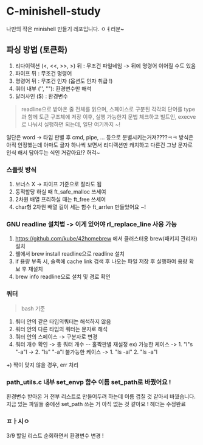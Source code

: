 # C-minishell-study
나만의 작은 minishell 만들기 레포입니다.
ㅇㅕ러분~

## 파싱 방법 (토큰화)
1. 리다이렉션 (<, <<, >>, >) 뒤 : 무조건 파일네임 -> 뒤에 명령어 이어질 수도 있음
2. 파이프 뒤 : 무조건 명령어
3. 명령어 뒤 : 무조건 인자 (옵션도 인자 취급 !)
4. 쿼터 내부 ('', ""): 환경변수만 해석
5. 달러사인 ($) : 환경변수
> readline으로 받아온 줄 전체를 읽으며, 스페이스로 구분된 각각의 단어를 type과 함께 토큰 구조체에 저장
이후, 실행 가능한지 문법 체크하고 빌트인, execve로 나눠서 실행하면 되는데, 일단 여기까지 ~!

일단은 word -> 타입 판별 후 cmd, pipe, ... 등으로 분별시키는거져????ㅋㅋ
방식은 아직 안정했는데 아마도 글자 하나씩 보면서 리디랙션만 캐치하고 다른건 그냥 문자로 인식 해서 담아두는 식인 거같아요!? 허걱~

### 스플릿 방식
1. 보너스 X -> 파이프 기준으로 잘라도 됨
2. 동적할당 하실 때 ft_safe_malloc 쓰세여
3. 2차원 배열 프리하실 때는 ft_free 쓰세여
4. char형 2차원 배열 길이 세는 함수 ft_arrlen 만들었어요 ~!

### GNU readline 설치법 -> 이게 있어야 rl_replace_line 사용 가능
1. https://github.com/kube/42homebrew 에서 클러스터용 brew(패키지 관리자) 설치
2. 쉘에서 brew install readline으로 readline 설치
3. if 용량 부족 시, 슬랙에 cache link 검색 후 나오는 파일 저장 후 실행하여 용량 확보 후 재설치
4. brew info readline으로 설치 및 경로 확인

### 쿼터
> bash 기준
1. 쿼터 안의 같은 타입의쿼터는 해석하지 않음
2. 쿼터 안의 다른 타입의 쿼터는 문자로 해석
3. 쿼터 안의 스페이스 -> 구분자로 변경
4. 쿼터 개수 확인 -> 총 쿼터 개수 -- 홀짝판별 재설정
ex)
 가능한 케이스
 -> 1. "l"s "-a"l ->
	2. "ls" "-a"l
 불가능한 케이스
 -> 1. "ls -al"
	2. "ls -a"l

+) 짝이 맞지 않을 경우, err 처리

### path_utils.c 내부 set_envp 함수 이름 set_path로 바꿨어요 !
환경변수 받아온 거 전부 리스트로 만들어두려 하는데 이름 겹칠 것 같아서 바꿨습니다.
지금 있는 파일들 중에선 set_path 쓰는 거 아직 없는 것 같아요 ! 헤더는 수정완료

### ㅍㅏ시ㅇ

3/9 할일
리스트 순회하면서 환경변수 변경 !